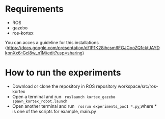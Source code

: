 # Requirements

* ROS
* gazebo
* ros-kortex

You can acces a guideline for this installations (https://docs.google.com/presentation/d/1P1K28ihcsm6FGJCooZQ1cktJAYDkpnXx6-GcI8w_n1M/edit?usp=sharing)



# How to run the experiments

* Download or clone the repository in ROS repository workspace/src/ros-kortex
* Open a terminal and run ` roslaunch kortex_gazebo spawn_kortex_robot.launch`
* Open another terminal and run ` rosrun experiments_poc1 *.py`,where * is one of the scripts for example, main.py
